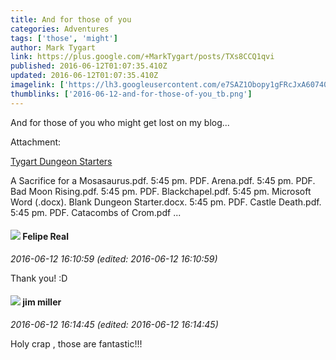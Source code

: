 ```yaml
---
title: And for those of you
categories: Adventures
tags: ['those', 'might']
author: Mark Tygart
link: https://plus.google.com/+MarkTygart/posts/TXs8CCQ1qvi
published: 2016-06-12T01:07:35.410Z
updated: 2016-06-12T01:07:35.410Z
imagelink: ['https://lh3.googleusercontent.com/e7SAZ1Obopy1gFRcJxA60740TKYylKNPM-3vmwM6DCDEdB2nD9aU59GCR19JugF5X9L1DA=s190']
thumblinks: ['2016-06-12-and-for-those-of-you_tb.png']
---
```


And for those of you who might get lost on my blog...


Attachment:

<a href='https://drive.google.com/folderview?id=0B7cav44145d9OXZFNjNpWFdBRFU&usp=sharing'>Tygart Dungeon Starters</a>


A Sacrifice for a Mosasaurus.pdf. 5:45 pm. PDF. Arena.pdf. 5:45 pm. PDF. Bad Moon Rising.pdf. 5:45 pm. PDF. Blackchapel.pdf. 5:45 pm. Microsoft Word (.docx). Blank Dungeon Starter.docx. 5:45 pm. PDF. Castle Death.pdf. 5:45 pm. PDF. Catacombs of Crom.pdf ...
<div id='comment z13xu5aafva4sfo4y04cf1vyvlfix1rhfds'>
  <h4><img src='{{site.baseurl}}//images/avatars/112610315858875487066_photo.jpg'> Felipe Real</h4>
      <p><cite>2016-06-12 16:10:59 (edited: 2016-06-12 16:10:59)</cite></p>
        <p>Thank you! :D</p>
</div>
        

<div id='comment z13xu5aafva4sfo4y04cf1vyvlfix1rhfds'>
  <h4><img src='{{site.baseurl}}//images/avatars/118316549043458073540_photo.jpg'> jim miller</h4>
      <p><cite>2016-06-12 16:14:45 (edited: 2016-06-12 16:14:45)</cite></p>
        <p>Holy crap , those are fantastic!!!</p>
</div>
        